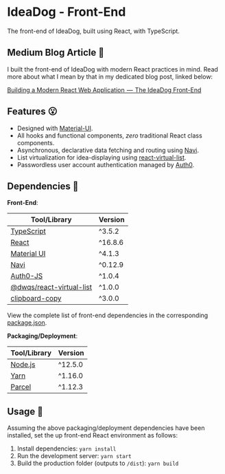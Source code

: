 # IdeaDog - Front-End

The front-end of IdeaDog, built using React, with TypeScript.

## Medium Blog Article :newspaper:

I built the front-end of IdeaDog with modern React practices in mind. Read more about what I mean by that in my dedicated blog post, linked below:

[Building a Modern React Web Application  —  The IdeaDog Front-End](https://medium.com/@bdov_/building-a-modern-react-web-application-the-ideadog-front-end-bc56dd3ca4b6)

## Features :open_mouth:

* Designed with [Material-UI](https://material-ui.com/).
* All hooks and functional components, _zero_ traditional React class components.
* Asynchronous, declarative data fetching and routing using [Navi](https://frontarm.com/navi/).
* List virtualization for idea-displaying using [react-virtual-list](https://www.npmjs.com/package/@dwqs/react-virtual-list).
* Passwordless user account authentication managed by [Auth0](https://auth0.com).

## Dependencies :couple:

**Front-End**:

| Tool/Library             | Version |
| ------------------------ | ------- |
| [TypeScript](https://www.typescriptlang.org/) | ^3.5.2  |
| [React](https://reactjs.org/) | ^16.8.6 |
| [Material UI](https://material-ui.com/) | ^4.1.3 |
| [Navi](https://frontarm.com/navi/) | ^0.12.9 |
| [Auth0-JS](https://auth0.com) | ^1.0.4 |
| [@dwqs/react-virtual-list](https://www.npmjs.com/package/@dwqs/react-virtual-list) | ^1.0.0  |
| [clipboard-copy](https://www.npmjs.com/package/clipboard-copy) | ^3.0.0  |

View the complete list of front-end dependencies in the corresponding [package.json](./package.json).

**Packaging/Deployment**:

| Tool/Library     | Version    |
| ---------------- | ---------- |
| [Node.js](https://nodejs.org/en/) | ^12.5.0 |
| [Yarn](https://yarnpkg.com/en/) | ^1.16.0 |
| [Parcel](https://parceljs.org/) | ^1.12.3 |

## Usage :running:

Assuming the above packaging/deployment dependencies have been installed, set the up front-end React environment as follows:

1. Install dependencies: `yarn install`
2. Run the development server: `yarn start`
3. Build the production folder (outputs to `/dist`): `yarn build`